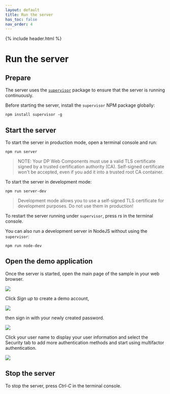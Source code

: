 ```yaml
---
layout: default
title: Run the server
has_toc: false
nav_order: 4
---
```

{% include header.html %}  
# Run the server

## Prepare

The server uses the [`supervisor`](https://www.npmjs.com/package/supervisor) package to ensure that the server is running continuously.

Before starting the server, install the `supervisor` NPM package globally:
```
npm install supervisor -g
```

## Start the server

To start the server in production mode, open a terminal console and run:
```
npm run server
```
> NOTE: Your DP Web Components must use a valid TLS certificate signed
by a trusted certification authority (CA). Self-signed certificate won't be accepted, even if you add it into a trusted root CA container.

To start the server in development mode:
```
npm run server-dev
```
>Development mode allows you to use a self-signed TLS certificate for development purposes. Do not use them in production!

To restart the server running under `supervisor`, press *rs* in the terminal console.

You can also run a development server in NodeJS without using the `supervisor`:
```
npm run node-dev
```

## Open the demo application

Once the server is started, open the  main page of the sample in your web browser.  

![](assets/BODP-Main-page.png)

Click *Sign up* to create a demo account,  

![](assets/BODP-sign-up.png)

then sign in with your newly created password.

![](assets/BODP-sign-in.png)

Click your user name to display your user information and select the Security tab to add more authentication methods and start using multifactor authentication.

![](assets/BODP-add-methods.png)

## Stop the server

To stop the server, press *Ctrl-C* in the terminal console.
